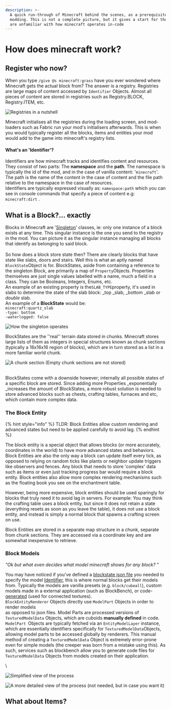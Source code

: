 ```yaml
---
description: >-
  A quick run-through of Minecraft behind the scenes, as a prerequisite for
  modding. This is not a complete picture, but it gives a start for those who
  are unfamiliar with how minecraft operates in-code
---
```


# How does minecraft work?

## Register who now?

When you type `/give @s minecraft:grass` have you ever wondered where Minecraft gets the actual block from? The answer is a registry. Registries are large maps of content accessed by `Identifier` Objects. Almost all pieces of content are stored in registries such as Registry.BLOCK, Registry.ITEM, etc.

![Registries in a nutshell](<.gitbook/assets/image (5).png>)

Minecraft initialises all the registries during the loading screen, and mod-loaders such as Fabric run your mod's initialisers afterwards. This is when you would typically register all the blocks, items and entities your mod would add to the game into minecraft's registry lists.&#x20;

#### What's an 'Identifier'?

Identifiers are how minecraft tracks and identifies content and resources. They consist of two parts: The **namespace** and the **path**. The namespace is typically the id of the mod, and in the case of vanilla content: '`minecraft`'. The path is the name of the content in the case of content and the file path relative to the namespace in the case of resources. \
Identifiers are typically expressed visually as:  `namespace:path` which you can see in console commands that specify a piece of content e.g: `minecraft:dirt` .&#x20;

## What is a Block?... exactly

Blocks in Minecraft are '[Singleton](https://www.geeksforgeeks.org/singleton-class-java/)' classes, ie: only one instance of a block exists at any time. This singular instance is the one you send to the registry in the mod. You can picture it as the singular instance managing all blocks that identify as belonging to said block. \
\
So how does a block store state then? There are clearly blocks that have state like slabs, doors and stairs. Well this is what an aptly named `BlockState`Object is for. BlockStates, aside from containing a reference to the singleton Block, are primarily a map of `Property`Objects. Properties themselves are just single values labelled with a name, much a field in a class. They can be Booleans, Integers, Enums, etc.\
An example of an existing property is the`SLAB_TYPE`property, it's used in slabs to determine the state of the slab block: _top _slab, _bottom _slab or _double_ slab. \
An example of a **BlockState** would be: \
`minecraft:quartz_slab`\
`-type: bottom`\
`-waterlogged: false`

![How the singleton operates](<.gitbook/assets/image (7).png>)

BlockStates are the ''real'' terrain data stored in chunks. Minecraft stores large lists of them as integers in special structures known as chunk sections (typically  a 16x16x16 region of blocks), which are in turn stored as a list in a more familiar world chunk.&#x20;

![A chunk section (Empty chunk sections are not stored)](<.gitbook/assets/image (2).png>)

\
BlockStates come with a downside however; internally all possible states of a specific block are stored. Since adding more Properties _exponentially _increases the amount of BlockStates, a more robust solution is needed to store advanced blocks such as chests, crafting tables, furnaces and etc, which contain more complex data.&#x20;

### The Block Entity

{% hint style="info" %}
TLDR: Block Entities allow custom rendering and advanced states but need to be applied carefully to avoid lag.
{% endhint %}

The block entity is a special object that allows blocks (or more accurately, coordinates in the world) to have more advanced states and behaviors.  Block Entities are also the only way a block can update itself every tick, as opposed to relying on random ticks like plants or neighbor update triggers like observers and fences. Any block that needs to store 'complex' data such as items or even just tracking  progress bar would require a block entity. Block entities also allow more complex rendering mechanisms such as the floating book you see on the enchantment table.&#x20;

However, being more expensive, block entities should be used sparingly for blocks that truly need it to avoid lag in servers. For example: You may think the crafting table uses a block entity, but since it does not retain a state (everything resets as soon as you leave the table), it does not use a block entity, and instead is simply a normal block that spawns a crafting screen on use.&#x20;

Block Entities are stored in a separate map structure in a chunk, separate from chunk sections. They are accessed via a coordinate key and are somewhat inexpensive to retrieve.

### Block Models

_"Ok but what even decides what model minecraft shows for any block? "_

You may have noticed if you've defined a [blockstate json file](blocks/creating-custom-blocks/required-resources-blocks.md#block-state) you needed to specify the model [Identifier](how-does-minecraft-work.md#whats-an-identifier), this is where normal blocks get their models from. Typically the models are vanilla presets (e.g. `block/cubeall`), custom models made in a external application (such as BlockBench), or code-[generated](https://fabricmc.net/wiki/tutorial:custom\_model) (used for connected textures). \
`BlockEntityRenderer` Objects directly use `ModelPart` Objects in order to render models \
as opposed to json files. Model Parts are processed versions of `TexturedModelData` Objects, which are cuboids **manually defined** in code. `ModelPart `Objects are typically fetched via an `EntityModelLayer` instance, which are essentially identifiers specifically for `TexturedModelData`Objects, allowing model parts to be accessed globally by renderers. This manual method of creating a `TexturedModelData` Object is extremely error-prone even for simple models (the creeper was born from a mistake using this). As such, services such as blockbench allow you to generate code files for `TexturedModelData` Objects from models created on their application.

\


![Simplified view of the process](<.gitbook/assets/image (10).png>)

![A more detailed view of the process (not needed, but in case you want it)](<.gitbook/assets/image (11).png>)





## What about Items?
